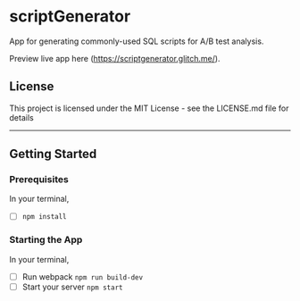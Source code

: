 # scriptGenerator

App for generating commonly-used SQL scripts for A/B test analysis.

Preview live app here (https://scriptgenerator.glitch.me/).

## License
This project is licensed under the MIT License - see the LICENSE.md file for details

---

## Getting Started

### Prerequisites
In your terminal,
- [ ] `npm install`

### Starting the App
In your terminal,
- [ ] Run webpack `npm run build-dev`
- [ ] Start your server `npm start`
